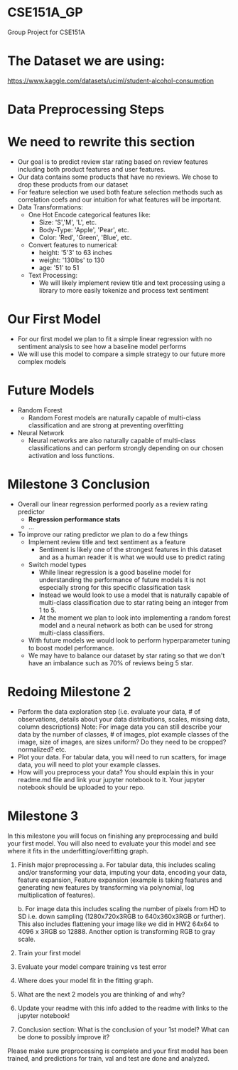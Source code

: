 # CSE151A_GP
Group Project for CSE151A
 
# The Dataset we are using:
https://www.kaggle.com/datasets/uciml/student-alcohol-consumption

# Data Preprocessing Steps
# We need to rewrite this section
- Our goal is to predict review star rating based on review features including both product features and user features.
- Our data contains some products that have no reviews. We chose to drop these products from our dataset
- For feature selection we used both feature selection methods such as correlation coefs and our intuition for what features will be important.
- Data Transformations:
  - One Hot Encode categorical features like:
    - Size: 'S','M', 'L', etc.
    - Body-Type: 'Apple', 'Pear', etc.
    - Color: 'Red', 'Green', 'Blue', etc.
  - Convert features to numerical:
    - height: '5'3' to 63 inches
    - weight: '130lbs' to 130
    - age: '51' to 51
  - Text Processing:
    - We will likely implement review title and text processing using a library to more easily tokenize and process text sentiment
   
# Our First Model
- For our first model we plan to fit a simple linear regression with no sentiment analysis to see how a baseline model performs
- We will use this model to compare a simple strategy to our future more complex models

# Future Models
- Random Forest
  - Random Forest models are naturally capable of multi-class classification and are strong at preventing overfitting
- Neural Network
  - Neural networks are also naturally capable of multi-class classifications and can perform strongly depending on our chosen activation and loss functions.
 
# Milestone 3 Conclusion
- Overall our linear regression performed poorly as a review rating predictor
  - **Regression performance stats**
  - ...
- To improve our rating predictor we plan to do a few things
  - Implement review title and text sentiment as a feature
    - Sentiment is likely one of the strongest features in this dataset and as a human reader it is what we would use to predict rating
  - Switch model types
    - While linear regression is a good baseline model for understanding the performance of future models it is not especially strong for this specific classification task
    - Instead we would look to use a model that is naturally capable of multi-class classification due to star rating being an integer from 1 to 5.
    - At the moment we plan to look into implementing a random forest model and a neural network as both can be used for strong multi-class classifiers.
  - With future models we would look to perform hyperparameter tuning to boost model performance.
  - We may have to balance our dataset by star rating so that we don't have an imbalance such as 70% of reviews being 5 star.
 
# Redoing Milestone 2
- Perform the data exploration step (i.e. evaluate your data, # of observations, details about your data distributions, scales, missing data, column descriptions) Note: For image data you can still describe your data by the number of classes, # of images, plot example classes of the image, size of images, are sizes uniform? Do they need to be cropped? normalized? etc.
- Plot your data. For tabular data, you will need to run scatters, for image data, you will need to plot your example classes.
- How will you preprocess your data? You should explain this in your readme.md file and link your jupyter notebook to it. Your jupyter notebook should be uploaded to your repo.

# Milestone 3
In this milestone you will focus on finishing any preprocessing and build your first model. You will also need to evaluate your this model and see where it fits in the underfitting/overfitting graph.

1. Finish major preprocessing
     a. For tabular data, this includes scaling and/or transforming your data, imputing your data, encoding your data, feature expansion, Feature expansion (example is taking features and generating new features by transforming via polynomial, log multiplication of features).

     b. For image data this includes scaling the number of pixels from HD to SD i.e. down sampling (1280x720x3RGB to 640x360x3RGB or further). This also includes flattening your image like we did in HW2 64x64 to 4096 x 3RGB so 12888. Another option is transforming RGB to gray scale.
   
3. Train your first model

4. Evaluate your model compare training vs test error

5. Where does your model fit in the fitting graph.

6. What are the next 2 models you are thinking of and why?

7. Update your readme with this info added to the readme with links to the jupyter notebook!

8. Conclusion section: What is the conclusion of your 1st model? What can be done to possibly improve it?

Please make sure preprocessing is complete and your first model has been trained, and predictions for train, val and test are done and analyzed. 